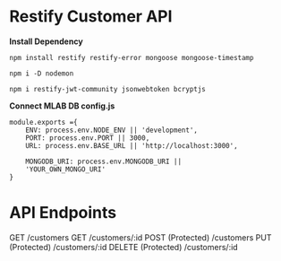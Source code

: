 # Restify Customer API

**Install Dependency**

```
npm install restify restify-error mongoose mongoose-timestamp

npm i -D nodemon

npm i restify-jwt-community jsonwebtoken bcryptjs
```

**Connect MLAB DB config.js**

```
module.exports ={
    ENV: process.env.NODE_ENV || 'development',
    PORT: process.env.PORT || 3000,
    URL: process.env.BASE_URL || 'http://localhost:3000',

    MONGODB_URI: process.env.MONGODB_URI ||
    'YOUR_OWN_MONGO_URI'
}
```

# API Endpoints

GET /customers
GET /customers/:id
POST (Protected) /customers
PUT (Protected) /customers/:id
DELETE (Protected) /customers/:id
